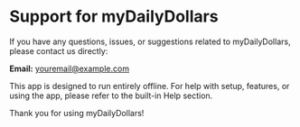 # Support for myDailyDollars

If you have any questions, issues, or suggestions related to myDailyDollars, please contact us directly:

**Email:** youremail@example.com

This app is designed to run entirely offline. For help with setup, features, or using the app, please refer to the built-in Help section.

Thank you for using myDailyDollars!
